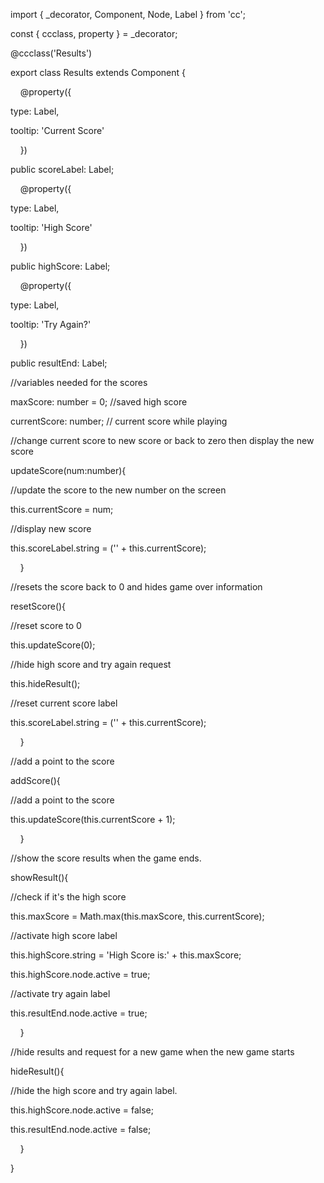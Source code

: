import { _decorator, Component, Node, Label } from  'cc';

const { ccclass, property } =  _decorator;

@ccclass('Results')

export  class  Results  extends  Component {

    @property({

 type:  Label,

 tooltip:  'Current Score'

    })

 public  scoreLabel:  Label;

    @property({

 type:  Label,

 tooltip:  'High Score'

    })

 public  highScore:  Label;

    @property({

 type:  Label,

 tooltip:  'Try Again?'

    })

 public  resultEnd:  Label;

 //variables needed for the scores

 maxScore:  number  =  0; //saved high score

 currentScore:  number; // current score while playing

 //change current score to new score or back to zero then display the new score

 updateScore(num:number){

 //update the score to the new number on the screen

 this.currentScore  =  num;

 //display new score

 this.scoreLabel.string  = (''  +  this.currentScore);

    }

 //resets the score back to 0 and hides game over information

 resetScore(){

 //reset score to 0

 this.updateScore(0);

 //hide high score and try again request

 this.hideResult();

 //reset current score label

 this.scoreLabel.string  = (''  +  this.currentScore);

    }

 //add a point to the score

 addScore(){

 //add a point to the score

 this.updateScore(this.currentScore  +  1);

    }

 //show the score results when the game ends.

 showResult(){

 //check if it's the high score

 this.maxScore  =  Math.max(this.maxScore, this.currentScore);

 //activate high score label

 this.highScore.string  =  'High Score is:'  +  this.maxScore;

 this.highScore.node.active  =  true;

 //activate try again label

 this.resultEnd.node.active  =  true;

    }

 //hide results and request for a new game when the new game starts

 hideResult(){

 //hide the high score and try again label.

 this.highScore.node.active  =  false;

 this.resultEnd.node.active  =  false;

    }

}